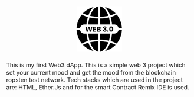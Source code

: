 <h1 align="center">
  <img title="Netflix" src="/Images/download.png" alt="NETFLIX Logo" />
  <br>
</h1>

<p><font size="3">
This is my first Web3 dApp. This is a simple web 3 project which set your current mood and get the mood from the blockchain ropsten test network. Tech stacks which are used in the project are: HTML, Ether.Js and for the smart Contract Remix IDE is used.
</p>
